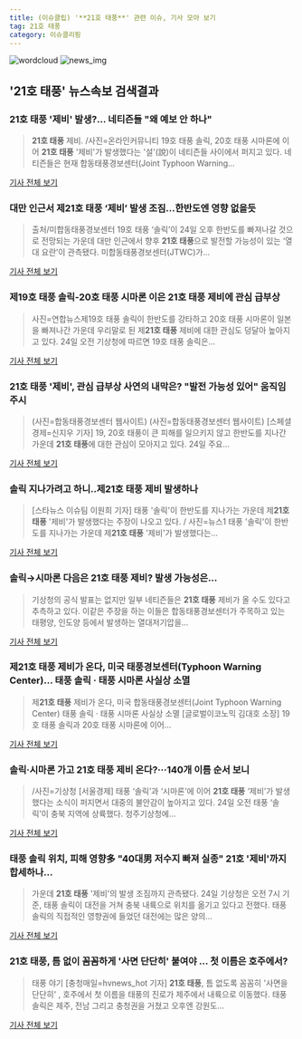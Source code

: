 ```yaml
---
title: (이슈클립) '**21호 태풍**' 관련 이슈, 기사 모아 보기
tag: 21호 태풍
category: 이슈클리핑
---
```

![wordcloud](https://s3.ap-northeast-2.amazonaws.com/lyrics101-wordcloud/2018-08-24-1535069292.png)
![news_img](https://user-images.githubusercontent.com/42597476/44507050-1206f400-a6e4-11e8-8d98-7ffbfebb353f.png)
## **'**21호 태풍**'** 뉴스속보 검색결과
### **21호 태풍** '제비' 발생?… 네티즌들 "왜 예보 안 하나"

>**21호 태풍** 제비. /사진=온라인커뮤니티 19호 태풍 솔릭, 20호 태풍 시마론에 이어 **21호 태풍** '제비'가 발생했다는 '설'(說)이 네티즌들 사이에서 퍼지고 있다. 네티즌들은 현재 합동태풍경보센터(Joint Typhoon Warning...

<a href="http://moneys.mt.co.kr/news/mwView.php?no=2018082407448079548" target="_blank">기사 전체 보기</a>

### 대만 인근서 제**21호 태풍** ‘제비’ 발생 조짐…한반도엔 영향 없을듯

>출처/미합동태풍경보센터 19호 태풍 ‘솔릭’이 24일 오후 한반도를 빠져나갈 것으로 전망되는 가운데 대만 인근에서 향후 **21호 태풍**으로 발전할 가능성이 있는 ‘열대 요란’이 관측됐다. 미합동태풍경보센터(JTWC)가...

<a href="http://news.kmib.co.kr/article/view.asp?arcid=0012627404&code=61121111&cp=nv" target="_blank">기사 전체 보기</a>

### 제19호 태풍 솔릭-20호 태풍 시마론 이은 **21호 태풍** 제비에 관심 급부상

>사진=연합뉴스제19호 태풍 솔릭이 한반도를 강타하고 20호 태풍 시마론이 일본을 빠져나간 가운데 우리말로 된 제**21호 태풍** 제비에 대한 관심도 덩달아 높아지고 있다. 24일 오전 기상청에 따르면 19호 태풍 솔릭은...

<a href="http://sports.chosun.com/news/ntype.htm?id=201808250100221710016829&servicedate=20180824" target="_blank">기사 전체 보기</a>

### **21호 태풍** '제비', 관심 급부상 사연의 내막은? "발전 가능성 있어" 움직임 주시

>(사진=합동태풍경보센터 웹사이트) (사진=합동태풍경보센터 웹사이트) [스페셜경제=신지우 기자] 19, 20호 태풍이 큰 피해를 일으키지 않고 한반도를 지나간 가운데 **21호 태풍**에 대한 관심이 모아지고 있다. 24일 주요...

<a href="http://www.speconomy.com/news/articleView.html?idxno=120602" target="_blank">기사 전체 보기</a>

### 솔릭 지나가려고 하니..제**21호 태풍** 제비 발생하나

>[스타뉴스 이슈팀 이원희 기자] 태풍 '솔릭'이 한반도를 지나가는 가운데 제**21호 태풍** '제비'가 발생했다는 주장이 나오고 있다. / 사진=뉴스1 태풍 '솔릭'이 한반도를 지나가는 가운데 제**21호 태풍** '제비'가 발생했다는...

<a href="http://star.mt.co.kr/stview.php?no=2018082408390161511" target="_blank">기사 전체 보기</a>

### 솔릭→시마론 다음은 **21호 태풍** 제비? 발생 가능성은…

>기상청의 공식 발표는 없지만 일부 네티즌들은 **21호 태풍** 제비가 올 수도 있다고 추측하고 있다. 이같은 주장을 하는 이들은 합동태풍경보센터가 주목하고 있는 태평양, 인도양 등에서 발생하는 열대저기압을...

<a href="http://news.hankyung.com/article/2018082426337" target="_blank">기사 전체 보기</a>

### 제**21호 태풍** 제비가 온다, 미국 태풍경보센터(Typhoon Warning Center)… 태풍 솔릭 · 태풍 시마론 사실상 소멸

>제**21호 태풍** 제비가 온다, 미국 합동태풍경보센터(Joint Typhoon Warning Center) 태풍 솔릭 · 태풍 시마론 사실상 소멸 [글로벌이코노믹 김대호 소장] 19호 태풍 솔릭과 20호 태풍 시마론에 이어...

<a href="http://www.g-enews.com/ko-kr/news/article/news_all/2018082404485426084a01bf698f_1/article.html" target="_blank">기사 전체 보기</a>

### 솔릭·시마론 가고 **21호 태풍** 제비 온다?···140개 이름 순서 보니

>/사진=기상청 [서울경제] 태풍 ‘솔릭’과 ‘시마론’에 이어 **21호 태풍** ‘제비’가 발생했다는 소식이 퍼지면서 대중의 불안감이 높아지고 있다. 24일 오전 태풍 ‘솔릭’이 충북 지역에 상륙했다. 청주기상청에...

<a href="http://www.sedaily.com/NewsView/1S3HG26ZVW" target="_blank">기사 전체 보기</a>

### 태풍 솔릭 위치, 피해 영향多 "40대男 저수지 빠져 실종" 21호 '제비'까지 합세하나…

>가운데 **21호 태풍** '제비'의 발생 조짐까지 관측됐다. 24일 기상청은 오전 7시 기준, 태풍 솔릭이 대전을 거쳐 충북 내륙으로 위치를 옮기고 있다고 전했다. 태풍 솔릭의 직접적인 영향권에 들었던 대전에는 많은 양의...

<a href="http://www.jemin.com/news/articleView.html?idxno=535191" target="_blank">기사 전체 보기</a>

### **21호 태풍**, 틈 없이 꼼꼼하게 '사면 단단히' 붙여야 ... 첫 이름은 호주에서?

>태풍 야기 [충청매일=hvnews_hot 기자] **21호 태풍**, 틈 없도록 꼼꼼히 '사면을 단단히' , 호주에서 첫 이름을 태풍의 진로가 제주에서 내륙으로 이동했다. 태풍 솔릭은 제주, 전남 그리고 충청권을 거쳤고 오후엔 강원도...

<a href="http://www.ccdn.co.kr/news/articleView.html?idxno=536098" target="_blank">기사 전체 보기</a>


